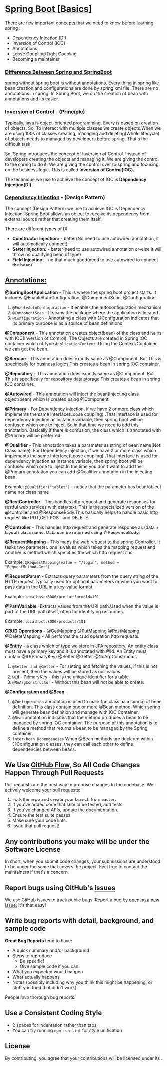 # <u>Spring Boot [Basics]</u>

There are few important concepts that we need to know before learning spring :

- Dependency Injection (DI)
- Inversion of Control (IOC)
- Annotations
- Loose Coupling/Tight Coupling
- Becoming a maintainer

### <u> Difference Between Spring and SpringBoot </u>

spring without spring boot is without annotations. Every thing in spring like bean creation and configurations are done
by spring.xml file. There are no annotations in spring. In Spring Boot, we do the creation of bean with annotations and
its easier.

### <u> Inversion of Control</u> - (Principle) </u>

Typically, java is object-oriented programming. Every is based on creation of objects. So, To interact with multiple
classes we create objects.When we are using 100s of classes creating, managing and deleting(Whole lifecycle) of objects
needs to managed by developers before spring. That's the difficult task.

So, Spring introduces the concept of Inversion of Control. Instead of developers creating the objects and managing it.
We are giving the control to the spring to do it. We are giving the control over to spring and focusing on the business
logic. This is called **Inversion of Control(IOC)**.

The technique we use to achieve the concept of IOC is **Dependency Injection(DI)**.

### <u> Dependency Injection</u> - (Design Pattern)

The concept (Design Pattern) we use to achieve IOC is Dependency Injection. Spring Boot allows an object to receive its
dependency from external source rather that creating them itself.

There are different types of DI:

- **Constructor Injection:** - better(No need to use autowired annotation, it will automatically connect)
- **Setter Injection:** - better(need to use autowired annotation or-else it will throw no qualifying bean of type)
- **Field Injection:** - no that much good(need to use autowired to connect the bean)

## <u> Annotations:</u>

**@SpringBootApplication** - This is where the spring boot project starts. It includes @EnableAutoConfiguration,
@ComponentScan, @Configuration.

1. `@EnableAutoConfiguration` - It enables the autoconfiguration mechanism
2. `@ComponentScan` - It scans the package where the application is located
3. `@Configuration` - Annotating a class with @Configuration indicates that its primary purpose is as a source of bean
   definitions

**@Component** - This annotation creates object(bean) of the class and helps with IOC(Inversion of Control). The Objects
are created in Spring IOC container which of type `ApplicationContext`. Using the Context/Container, we can get the
bean.

**@Service** - This annotation does exactly same as @Component. But This is specifically for business logics.This
creates a bean in spring IOC container.

**@Repository** - This annotation does exactly same as @Component. But This is specifically for repository data
storage.This
creates a bean in spring IOC container.

**@Autowired** - This annotation will inject the bean(Injecting class object/bean) which is created using @Component

**@Primary** - For Dependency injection, if we have 2 or more class which implements the same Interface(Loose coupling)
.That Interface
is used for dependency injection as instance variable, then spring boot will be confused which one to inject. So in that
time we need to add
this annotation. Basically if there is confusion, the class which is annotated with @Primary will be preferred.

**@Qualifier** - This annotation takes a parameter as string of bean name(Not Class name). For Dependency injection, if
we have 2 or more class which implements the same Interface(Loose coupling)
.That Interface
is used for dependency injection as instance variable, then spring boot will be confused which one to inject.In the time
you don't want to add the @Primary annotation you can add @Qualifier annotation in the injecting bean.

Example: `@Qualifier("tablet")` - notice that the parameter has bean/object name not class name

**@RestController** - This handles http request and generate responses for restful web services with data/text. This is
the specialized
version of the @controller and @ResponseBody.This basically helps to handle basic http request like PUT,GET,POST and
DELETE.

**@Controller** - This handles http request and generate response as (data + layout) class name. Data can be returned
using @ResponseBody.

**@RequestMapping** - This maps the web request to the spring Controller. It tasks two parameter. one is values which
takes the mapping request and Another is method which specifies the which http request it is.

Example: `@RequestMapping(value = "/login", method = "RequestMethod.Get")`

**@RequestParam** - Extracts query parameters from the query string of the HTTP request.Typically used for optional
parameters or when you want to pass data in the URL in a key-value format.

Example: `localhost:8080/product?prodId=101`

**@PathVariable** -Extracts values from the URI path.Used when the value is part of the URL path itself, often for
identifying resources.

Example: `localhost:8080/products/101`

**CRUD Operations** - @GetMapping @PutMapping @PostMapping @DeleteMapping - All performs the crud operation http
requests.

**@Entity** - a class which of type we store in JPA repository. An entity class must have a primary key and it is
annotated with @Id. An Entity must contain @ID(PrimaryKey) @Setter @Getter @NoArgConstructor.

1. `@Setter and @Getter` - For setting and fetching the values, if this is not present, then the values will be stored
   as null values
2. `@Id` - PrimaryKey - this is the unique identifier for a table
3. `@NoArgConstructor` - Without this bean will not be able to create.

**@Configuration and @Bean** -

1. `@Configuration` annotation is used to mark the class aa a source of bean definition.
   This class contain one or more @Bean method, Which spring will generate bean definition and manage with IOC
   Container.
2. `@Bean` annotation indicates that the method produces a bean to be managed by spring IOC container. The purpose of
   this annotation is to define a method that returns a bean to be managed by the Spring container.
3. `Inter-bean Dependencies` When @Bean methods are declared within @Configuration classes, they can call each other to
   define dependencies between beans.

<p style="padding-left:80px;"> </p> 

## We Use [GitHub Flow](https://guides.github.com/introduction/flow/index.html), So All Code Changes Happen Through Pull Requests

Pull requests are the best way to propose changes to the codebase. We actively welcome your pull requests:

1. Fork the repo and create your branch from `master`.
2. If you've added code that should be tested, add tests.
3. If you've changed APIs, update the documentation.
4. Ensure the test suite passes.
5. Make sure your code lints.
6. Issue that pull request!

## Any contributions you make will be under the Software License

In short, when you submit code changes, your submissions are understood to be under the same that covers the project.
Feel free to contact the maintainers if that's a concern.

## Report bugs using GitHub's [issues](https://github.com/yourusername/yourprojectname/issues)

We use GitHub issues to track public bugs. Report a bug
by [opening a new issue](https://github.com/yourusername/yourprojectname/issues/new); it's that easy!

## Write bug reports with detail, background, and sample code

**Great Bug Reports** tend to have:

- A quick summary and/or background
- Steps to reproduce
    - Be specific!
    - Give sample code if you can.
- What you expected would happen
- What actually happens
- Notes (possibly including why you think this might be happening, or stuff you tried that didn't work)

People *love* thorough bug reports.

## Use a Consistent Coding Style

* 2 spaces for indentation rather than tabs
* You can try running `npm run lint` for style unification

## License

By contributing, you agree that your contributions will be licensed under its .
